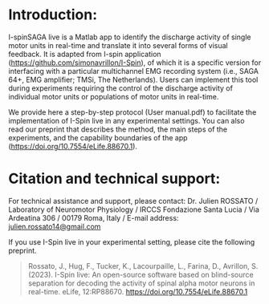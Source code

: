
# Introduction:
I-spinSAGA live is a Matlab app to identify the discharge activity of single motor units in real-time and translate it into several forms of visual feedback. It is adapted from I-spin application (https://github.com/simonavrillon/I-Spin), of which it is a specific version for interfacing with a particular multichannel EMG recording system (i.e., SAGA 64+, EMG amplifier; TMSi, The Netherlands). Users can implement this tool during experiments requiring the control of the discharge activity of individual motor units or populations of motor units in real-time.

We provide here a step-by-step protocol (User manual.pdf) to facilitate the implementation of I-Spin live in any experimental settings. You can also read our preprint that describes the method, the main steps of the experiments, and the capability boundaries of the app (https://doi.org/10.7554/eLife.88670.1). 

# Citation and technical support:

For technical assistance and support, please contact:
Dr. Julien ROSSATO
 / Laboratory of Neuromotor Physiology
 / IRCCS Fondazione Santa Lucia
 / Via Ardeatina 306
 / 00179 Roma, Italy 
 / E-mail address: julien.rossato14@gmail.com

If you use I-Spin live in your experimental setting, please cite the following preprint.
>Rossato, J., Hug, F., Tucker, K., Lacourpaille, L., Farina, D., Avrillon, S. (2023). I-Spin live: An open-source software based on blind-source separation for decoding the activity of spinal alpha motor neurons in real-time. eLife, 12:RP88670. https://doi.org/10.7554/eLife.88670.1
